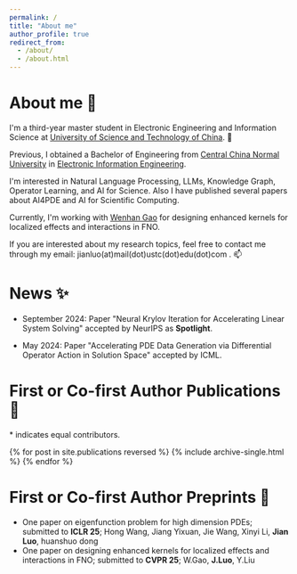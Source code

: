 ```yaml
---
permalink: /
title: "About me"
author_profile: true
redirect_from: 
  - /about/
  - /about.html
---
```


# About me 🤔
I'm a third-year master student in Electronic Engineering and Information Science at [University of Science and Technology of China](https://en.ustc.edu.cn/). 📕

Previous, I obtained a Bachelor of Engineering from [Central China Normal University](https://english.ccnu.edu.cn/) in [Electronic Information Engineering](https://physics.ccnu.edu.cn/English.htm).

I'm interested in Natural Language Processing, LLMs, Knowledge Graph, Operator Learning, and AI for Science. Also I have published several papers about AI4PDE and AI for Scientific Computing. 

Currently, I'm working with [Wenhan Gao](https://wenhangao21.github.io/) for designing enhanced kernels for localized effects and interactions in FNO.

If you are interested about my research topics, feel free to contact me through my email: jianluo(at)mail(dot)ustc(dot)edu(dot)com . 📫


# News ✨

* September 2024: Paper "Neural Krylov Iteration for Accelerating Linear System Solving" accepted by NeurIPS as **Spotlight**.

* May 2024: Paper "Accelerating PDE Data Generation via Differential Operator Action in Solution Space" accepted by ICML.

# First or Co-first Author Publications 🎉

\* indicates equal contributors.

{% for post in site.publications reversed %}
  {% include archive-single.html %}
{% endfor %}


# First or Co-first Author Preprints 🍳
* One paper on eigenfunction problem for high dimension PDEs; submitted to **ICLR 25**; Hong Wang, Jiang Yixuan, Jie Wang, Xinyi Li, **Jian Luo**, huanshuo dong
* One paper on designing enhanced kernels for localized effects and interactions in FNO; submitted to **CVPR 25**; W.Gao, **J.Luo**, Y.Liu